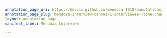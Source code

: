 ```yaml
---
annotation_page_uri: https://Amcclu.github.io/mendoza-1018/annotations/mendoza-interview-canvas-1-interviewee--tone-change--body-language--smile-.json
annotation_page_slug: mendoza-interview-canvas-1-interviewee--tone-change--body-language--smile-
layout: annotation_page
manifest_label: Mendoza Interview

---
```

